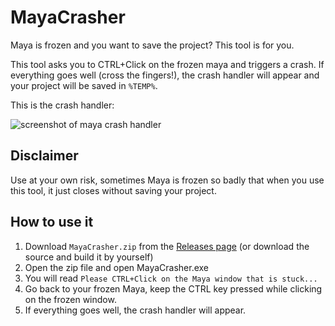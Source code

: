 # MayaCrasher

Maya is frozen and you want to save the project? This tool is for you.

This tool asks you to CTRL+Click on the frozen maya and triggers a crash.
If everything goes well (cross the fingers!), the crash handler will appear
and your project will be saved in `%TEMP%`.

This is the crash handler:

![screenshot of maya crash handler](https://github.com/carpikes/MayaCrasher/blob/main/Images/crash_handler.jpg?raw=true)

## Disclaimer

Use at your own risk, sometimes Maya is frozen so badly that when you use this
tool, it just closes without saving your project.

## How to use it

1. Download `MayaCrasher.zip` from the [Releases page](https://github.com/carpikes/MayaCrasher/releases/) (or download the source and build it by yourself)
2. Open the zip file and open MayaCrasher.exe
3. You will read `Please CTRL+Click on the Maya window that is stuck...`
4. Go back to your frozen Maya, keep the CTRL key pressed while clicking on the frozen window.
5. If everything goes well, the crash handler will appear.

